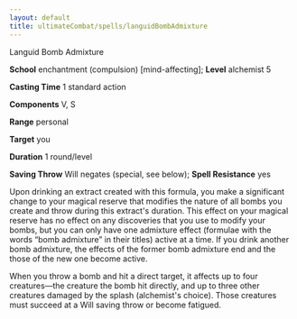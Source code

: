 ```yaml
---
layout: default
title: ultimateCombat/spells/languidBombAdmixture
---
```

Languid Bomb Admixture

**School** enchantment (compulsion) [mind-affecting]; **Level** alchemist 5

**Casting Time** 1 standard action

**Components** V, S

**Range** personal

**Target** you

**Duration** 1 round/level

**Saving Throw** Will negates (special, see below); **Spell Resistance** yes

Upon drinking an extract created with this formula, you make a significant change to your magical reserve that modifies the nature of all bombs you create and throw during this extract's duration. This effect on your magical reserve has no effect on any discoveries that you use to modify your bombs, but you can only have one admixture effect (formulae with the words “bomb admixture” in their titles) active at a time. If you drink another bomb admixture, the effects of the former bomb admixture end and the those of the new one become active.

When you throw a bomb and hit a direct target, it affects up to four creatures—the creature the bomb hit directly, and up to three other creatures damaged by the splash (alchemist's choice). Those creatures must succeed at a Will saving throw or become fatigued.


